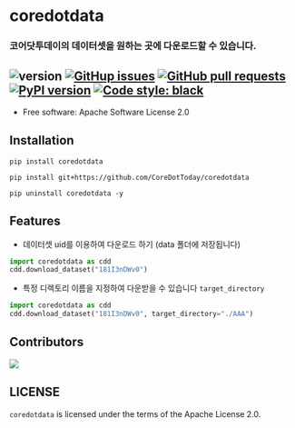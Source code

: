 # coredotdata
### 코어닷투데이의 데이터셋을 원하는 곳에 다운로드할 수 있습니다.
![version](https://img.shields.io/badge/version-0.1.0-blue)
[![GitHup issues](https://img.shields.io/github/issues/CoreDotToday/CoreDotFinance)](https://github.com/CoreDotToday/coredotdata/issues)
[![GitHub pull requests](https://img.shields.io/github/issues-pr/CoreDotToday/CoreDotFinance)](https://github.com/CoreDotToday/coredotdata/pulls)
[![PyPI version](https://badge.fury.io/py/coredotdata.svg)](https://badge.fury.io/py/coredotdata)
[![Code style: black](https://img.shields.io/badge/code%20style-black-000000.svg)](https://github.com/psf/black)
----------------------------

-   Free software: Apache Software License 2.0

## Installation

```
pip install coredotdata
```

```
pip install git+https://github.com/CoreDotToday/coredotdata
```

```
pip uninstall coredotdata -y
```

## Features

-   데이터셋 uid를 이용하여 다운로드 하기 (data 폴더에 저장됩니다)

```python
import coredotdata as cdd
cdd.download_dataset("181I3nDWv0")
```

-   특정 디렉토리 이름을 지정하여 다운받을 수 있습니다 `target_directory`

```python
import coredotdata as cdd
cdd.download_dataset("181I3nDWv0", target_directory="./AAA")
```


## Contributors
<a href="https://github.com/coredottoday/coredotdata/graphs/contributors">
  <img src="https://contrib.rocks/image?repo=coredottoday/coredotdata" />
</a>


## LICENSE
`coredotdata` is licensed under the terms of the Apache License 2.0.
